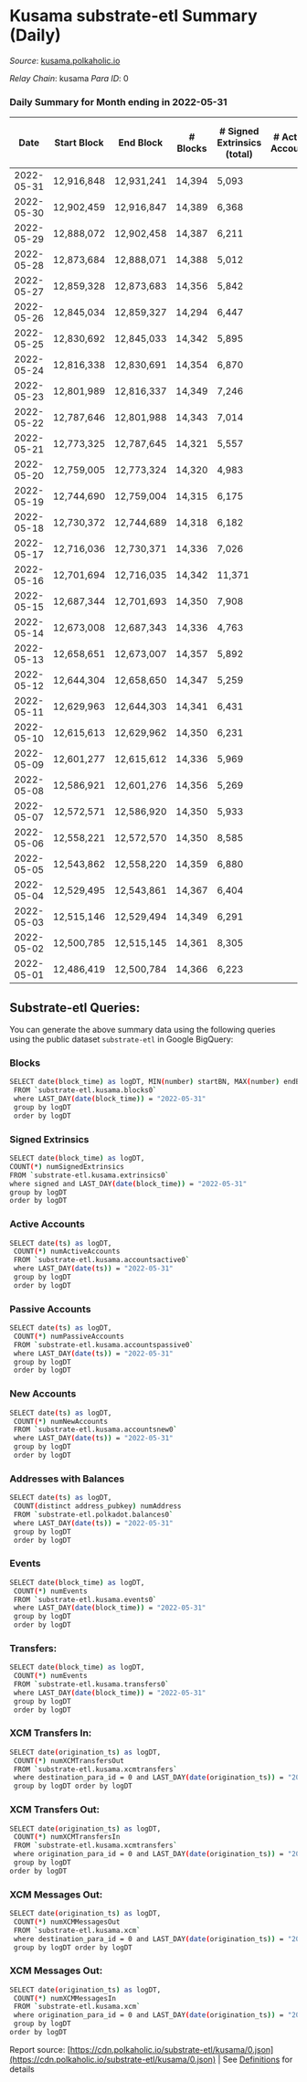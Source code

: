 # Kusama substrate-etl Summary (Daily)

_Source_: [kusama.polkaholic.io](https://kusama.polkaholic.io)

*Relay Chain*: kusama
*Para ID*: 0



### Daily Summary for Month ending in 2022-05-31


| Date | Start Block | End Block | # Blocks | # Signed Extrinsics (total) | # Active Accounts | # Passive | # New | # Addresses with Balances | # Events | # Transfers | # XCM Transfers In | # XCM Transfers Out | # XCM In | # XCM Out | Issues | 
| ---- | ----------- | --------- | -------- | --------------------------- | ----------------- | --------- | ----- | ------------------------- | -------- | ----------- | ------------------ | ------------------- | -------- | --------- | ------ |
| 2022-05-31 | 12,916,848 | 12,931,241 | 14,394 | 5,093 |  |  |  | 253,156 | 494,786 | 1,394 ($6,941,076.25) | 254 ($1,793,856.31) | 236 ($703,315.75) |  |  |  |
| 2022-05-30 | 12,902,459 | 12,916,847 | 14,389 | 6,368 |  |  |  |  | 516,164 | 1,544 ($2,558,755.60) | 154 ($173,838.61) | 159 ($161,292.70) |  |  |  |
| 2022-05-29 | 12,888,072 | 12,902,458 | 14,387 | 6,211 |  |  |  | 252,860 | 512,436 | 2,249 ($2,708,400.41) | 189 ($285,640.08) | 159 ($230,563.16) |  |  |  |
| 2022-05-28 | 12,873,684 | 12,888,071 | 14,388 | 5,012 |  |  |  |  | 490,458 | 1,117 ($1,940,312.01) | 129 ($481,468.73) | 134 ($422,011.90) |  |  |  |
| 2022-05-27 | 12,859,328 | 12,873,683 | 14,356 | 5,842 |  |  |  |  | 516,814 | 1,695 ($9,057,849.35) | 169 ($313,709.67) | 193 ($430,356.81) |  |  |  |
| 2022-05-26 | 12,845,034 | 12,859,327 | 14,294 | 6,447 |  |  |  |  | 513,195 | 1,721 ($12,932,887.94) | 187 ($1,280,387.02) | 216 ($659,324.49) |  |  |  |
| 2022-05-25 | 12,830,692 | 12,845,033 | 14,342 | 5,895 |  |  |  |  | 511,853 | 1,533 ($4,917,291.18) | 171 ($1,421,597.76) | 241 ($1,331,342.36) |  |  |  |
| 2022-05-24 | 12,816,338 | 12,830,691 | 14,354 | 6,870 |  |  |  |  | 508,855 | 1,525 ($4,912,815.58) | 182 ($722,770.71) | 250 ($595,664.95) |  |  |  |
| 2022-05-23 | 12,801,989 | 12,816,337 | 14,349 | 7,246 |  |  |  |  | 520,725 | 1,956 ($5,406,580.57) | 269 ($765,575.41) | 303 ($954,508.88) |  |  |  |
| 2022-05-22 | 12,787,646 | 12,801,988 | 14,343 | 7,014 |  |  |  |  | 517,230 | 2,974 ($19,256,264.87) | 149 ($331,697.35) | 202 ($896,887.72) |  |  |  |
| 2022-05-21 | 12,773,325 | 12,787,645 | 14,321 | 5,557 |  |  |  |  | 493,528 | 1,689 ($23,657,674.62) | 160 ($306,073.77) | 286 ($1,321,373.47) |  |  |  |
| 2022-05-20 | 12,759,005 | 12,773,324 | 14,320 | 4,983 |  |  |  | 252,001 | 489,868 | 1,581 ($6,466,907.92) | 144 ($260,014.34) | 247 ($546,993.35) |  |  |  |
| 2022-05-19 | 12,744,690 | 12,759,004 | 14,315 | 6,175 |  |  |  |  | 519,275 | 2,299 ($7,433,080.78) | 249 ($747,410.48) | 436 ($1,355,921.36) |  |  |  |
| 2022-05-18 | 12,730,372 | 12,744,689 | 14,318 | 6,182 |  |  |  |  | 503,702 | 2,198 ($8,303,195.99) | 253 ($662,705.27) | 398 ($1,112,787.90) |  |  |  |
| 2022-05-17 | 12,716,036 | 12,730,371 | 14,336 | 7,026 |  |  |  |  | 519,454 | 2,672 ($15,149,473.25) | 315 ($1,156,729.32) | 674 ($1,721,730.62) |  |  |  |
| 2022-05-16 | 12,701,694 | 12,716,035 | 14,342 | 11,371 |  |  |  |  | 555,459 | 6,392 ($52,917,899.06) | 557 ($5,253,079.91) | 1,518 ($7,109,706.10) |  |  |  |
| 2022-05-15 | 12,687,344 | 12,701,693 | 14,350 | 7,908 |  |  |  |  | 559,498 | 32,023 ($107,858,148.20) | 224 ($1,837,781.94) | 514 ($10,511,900.98) |  |  |  |
| 2022-05-14 | 12,673,008 | 12,687,343 | 14,336 | 4,763 |  |  |  |  | 489,914 | 1,457 ($17,087,830.00) | 185 ($451,770.07) | 207 ($542,103.35) |  |  |  |
| 2022-05-13 | 12,658,651 | 12,673,007 | 14,357 | 5,892 |  |  |  |  | 507,944 | 1,428 ($6,459,921.77) | 219 ($630,288.61) | 233 ($563,054.07) |  |  |  |
| 2022-05-12 | 12,644,304 | 12,658,650 | 14,347 | 5,259 |  |  |  |  | 484,580 | 1,770 ($6,074,402.33) | 306 ($1,372,951.99) | 372 ($1,419,536.09) |  |  |  |
| 2022-05-11 | 12,629,963 | 12,644,303 | 14,341 | 6,431 |  |  |  |  | 491,522 | 2,396 ($10,595,743.06) | 386 ($1,670,810.19) | 468 ($1,380,820.24) |  |  |  |
| 2022-05-10 | 12,615,613 | 12,629,962 | 14,350 | 6,231 |  |  |  |  | 437,350 | 1,828 ($9,370,756.81) | 235 ($1,043,942.65) | 326 ($819,486.88) |  |  |  |
| 2022-05-09 | 12,601,277 | 12,615,612 | 14,336 | 5,969 |  |  |  |  | 411,863 | 1,724 ($10,483,435.79) | 232 ($575,497.07) | 253 ($879,723.47) |  |  |  |
| 2022-05-08 | 12,586,921 | 12,601,276 | 14,356 | 5,269 |  |  |  |  | 390,012 | 1,528 ($6,097,382.73) | 152 ($276,477.13) | 218 ($453,710.54) |  |  |  |
| 2022-05-07 | 12,572,571 | 12,586,920 | 14,350 | 5,933 |  |  |  |  | 407,908 | 1,729 ($4,240,677.39) | 142 ($768,918.04) | 154 ($825,594.18) |  |  |  |
| 2022-05-06 | 12,558,221 | 12,572,570 | 14,350 | 8,585 |  |  |  |  | 414,734 | 1,775 ($6,188,640.93) | 186 ($489,715.65) | 203 ($1,076,270.60) |  |  |  |
| 2022-05-05 | 12,543,862 | 12,558,220 | 14,359 | 6,880 |  |  |  |  | 399,917 | 1,388 ($5,225,558.98) | 165 ($403,861.64) | 176 ($745,700.48) |  |  |  |
| 2022-05-04 | 12,529,495 | 12,543,861 | 14,367 | 6,404 |  |  |  |  | 408,819 | 1,204 ($2,235,066.12) | 126 ($195,327.54) | 169 ($281,077.69) |  |  |  |
| 2022-05-03 | 12,515,146 | 12,529,494 | 14,349 | 6,291 |  |  |  |  | 391,091 | 1,277 ($3,655,121.65) | 113 ($178,934.12) | 143 ($205,578.13) |  |  |  |
| 2022-05-02 | 12,500,785 | 12,515,145 | 14,361 | 8,305 |  |  |  |  | 402,278 | 2,105 ($25,218,435.96) | 117 ($364,966.80) | 159 ($634,677.91) |  |  |  |
| 2022-05-01 | 12,486,419 | 12,500,784 | 14,366 | 6,223 |  |  |  |  | 385,062 | 1,683 ($4,516,719.09) | 134 ($282,171.34) | 180 ($398,280.57) |  |  |  |

## Substrate-etl Queries:
You can generate the above summary data using the following queries using the public dataset `substrate-etl` in Google BigQuery:

### Blocks
```bash
SELECT date(block_time) as logDT, MIN(number) startBN, MAX(number) endBN, COUNT(*) numBlocks 
 FROM `substrate-etl.kusama.blocks0`  
 where LAST_DAY(date(block_time)) = "2022-05-31" 
 group by logDT 
 order by logDT
```

### Signed Extrinsics
```bash
SELECT date(block_time) as logDT, 
COUNT(*) numSignedExtrinsics 
FROM `substrate-etl.kusama.extrinsics0`  
where signed and LAST_DAY(date(block_time)) = "2022-05-31" 
group by logDT 
order by logDT
```

### Active Accounts
```bash
SELECT date(ts) as logDT, 
 COUNT(*) numActiveAccounts 
 FROM `substrate-etl.kusama.accountsactive0` 
 where LAST_DAY(date(ts)) = "2022-05-31" 
 group by logDT 
 order by logDT
```

### Passive Accounts
```bash
SELECT date(ts) as logDT, 
 COUNT(*) numPassiveAccounts 
 FROM `substrate-etl.kusama.accountspassive0` 
 where LAST_DAY(date(ts)) = "2022-05-31" 
 group by logDT 
 order by logDT
```

### New Accounts
```bash
SELECT date(ts) as logDT, 
 COUNT(*) numNewAccounts 
 FROM `substrate-etl.kusama.accountsnew0` 
 where LAST_DAY(date(ts)) = "2022-05-31" 
 group by logDT
 order by logDT
```

### Addresses with Balances
```bash
SELECT date(ts) as logDT,
 COUNT(distinct address_pubkey) numAddress 
 FROM `substrate-etl.polkadot.balances0` 
 where LAST_DAY(date(ts)) = "2022-05-31" 
 group by logDT 
 order by logDT
```

### Events
```bash
SELECT date(block_time) as logDT, 
 COUNT(*) numEvents 
 FROM `substrate-etl.kusama.events0` 
 where LAST_DAY(date(block_time)) = "2022-05-31" 
 group by logDT 
 order by logDT
```

### Transfers:
```bash
SELECT date(block_time) as logDT, 
 COUNT(*) numEvents 
 FROM `substrate-etl.kusama.transfers0` 
 where LAST_DAY(date(block_time)) = "2022-05-31" 
 group by logDT 
 order by logDT
```

### XCM Transfers In:
```bash
SELECT date(origination_ts) as logDT, 
 COUNT(*) numXCMTransfersOut 
 FROM `substrate-etl.kusama.xcmtransfers` 
 where destination_para_id = 0 and LAST_DAY(date(origination_ts)) = "2022-05-31" 
 group by logDT order by logDT
```

### XCM Transfers Out:
```bash
SELECT date(origination_ts) as logDT, 
 COUNT(*) numXCMTransfersIn 
 FROM `substrate-etl.kusama.xcmtransfers` 
 where origination_para_id = 0 and LAST_DAY(date(origination_ts)) = "2022-05-31" 
 group by logDT 
order by logDT
```

### XCM Messages Out:
```bash
SELECT date(origination_ts) as logDT, 
 COUNT(*) numXCMMessagesOut 
 FROM `substrate-etl.kusama.xcm` 
 where destination_para_id = 0 and LAST_DAY(date(origination_ts)) = "2022-05-31" 
 group by logDT order by logDT
```

### XCM Messages Out:
```bash
SELECT date(origination_ts) as logDT, 
 COUNT(*) numXCMMessagesIn 
 FROM `substrate-etl.kusama.xcm` 
 where origination_para_id = 0 and LAST_DAY(date(origination_ts)) = "2022-05-31" 
 group by logDT 
order by logDT
```


Report source: [https://cdn.polkaholic.io/substrate-etl/kusama/0.json](https://cdn.polkaholic.io/substrate-etl/kusama/0.json) | See [Definitions](/DEFINITIONS.md) for details
